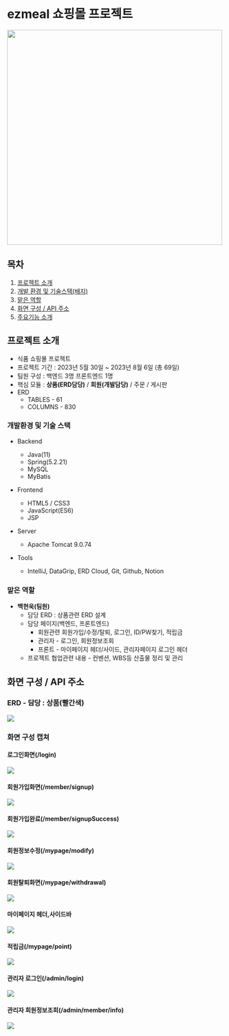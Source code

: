 # ezmeal 쇼핑몰 프로젝트

[//]: # (## 프로젝트 이미지 삽입&#40;너비 300정도, 가운데 정렬&#41; H2)
<img src="./img/ezmealLogo.png" width="500" height=""></img>

## 목차
1. [프로젝트 소개](#프로젝트-소개진행한-프로젝트에-대해-간단하게-5-10줄정도)
2. [개발 환경 및 기술스택(배지)](#개발환경-및-기술-스택-배지-활용)
3. [맡은 역할](#맡은-역할)
4. [화면 구성 / API 주소](#화면-구성--api-주소)
5. [주요기능 소개](#주요기능)

## 프로젝트 소개
- 식품 쇼핑몰 프로젝트
- 프로젝트 기간 : 2023년 5월 30일 ~ 2023년 8월 6일 (총 69일)
- 팀원 구성 : 백엔드 3명 프론트엔드 1명
- 핵심 모듈 : **상품(ERD담당)** / **회원(개발담당)** / 주문 / 게시판
- ERD 
  - TABLES - 61
  - COLUMNS - 830

### 개발환경 및 기술 스택
- Backend
  - Java(11)
  - Spring(5.2.21)
  - MySQL
  - MyBatis
- Frontend
  - HTML5 / CSS3 
  - JavaScript(ES6)
  - JSP
- Server
  - Apache Tomcat 9.0.74

- Tools
    - IntelliJ, DataGrip, ERD Cloud, Git, Github, Notion

### 맡은 역할
- **백현욱(팀원)**
  - 담당 ERD : 상품관련 ERD 설계
  - 담당 페이지(백엔드, 프론트엔드)
    - 회원관련 회원가입/수정/탈퇴, 로그인, ID/PW찾기, 적립금
    - 관리자 - 로그인, 회원정보조회
    - 프론트 - 마이페이지 헤더/사이드, 관리자페이지 로그인 헤더 
  - 프로젝트 협업관련 내용 - 컨벤션, WBS등 산출물 정리 및 관리 


    
[//]: # (참고사이트 :   )
[//]: # (https://cocoon1787.tistory.com/689)

## 화면 구성 / API 주소

### ERD - 담당 : 상품(빨간색)
<img src="./img/ezmealERD.png" ></img>

### 화면 구성 캡쳐 
#### 로그인화면(/login)
<img src="./img/login.png" ></img>
#### 회원가입화면(/member/signup)
<img src="./img/signup.png" ></img>
#### 회원가입완료(/member/signupSuccess)
<img src="./img/signupSuccess.png" ></img>
#### 회원정보수정(/mypage/modify)
<img src="./img/modify.png" ></img>
#### 회원탈퇴화면(/mypage/withdrawal)
<img src="./img/withdrawal.jpg" ></img>
#### 마이페이지 헤더,사이드바
<img src="./img/mypageUI.jpg" ></img>
#### 적립금(/mypage/point)
<img src="./img/point.png" ></img>
#### 관리자 로그인(/admin/login)
<img src="./img/adminLogin.png" ></img>
#### 관리자 회원정보조회(/admin/member/info)
<img src="./img/adminMembers.jpg" ></img>


[//]: # (## 주요기능)

[//]: # ()
[//]: # (프로젝트의 주요기능들을 소개한다)

[//]: # (## reference 추가 예정 )
